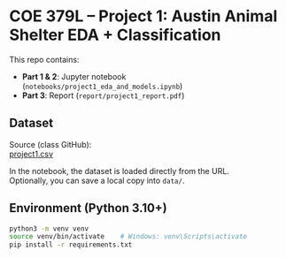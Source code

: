 # COE 379L – Project 1: Austin Animal Shelter EDA + Classification

This repo contains:
- **Part 1 & 2**: Jupyter notebook (`notebooks/project1_eda_and_models.ipynb`)
- **Part 3**: Report (`report/project1_report.pdf`)

## Dataset
Source (class GitHub):  
[project1.csv](https://raw.githubusercontent.com/joestubbs/coe379L-fa25/main/datasets/unit01/project1.csv)

In the notebook, the dataset is loaded directly from the URL.  
Optionally, you can save a local copy into `data/`.

## Environment (Python 3.10+)
```bash
python3 -m venv venv
source venv/bin/activate    # Windows: venv\Scripts\activate
pip install -r requirements.txt

